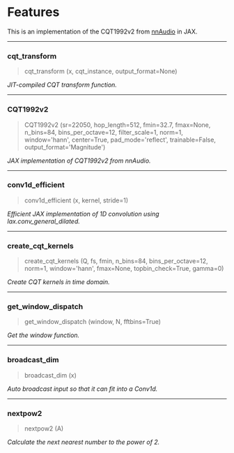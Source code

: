 # Features


<!-- WARNING: THIS FILE WAS AUTOGENERATED! DO NOT EDIT! -->

This is an implementation of the CQT1992v2 from
[nnAudio](https://github.com/KinWaiCheuk/nnAudio) in JAX.

------------------------------------------------------------------------

### cqt_transform

>  cqt_transform (x, cqt_instance, output_format=None)

*JIT-compiled CQT transform function.*

------------------------------------------------------------------------

### CQT1992v2

>  CQT1992v2 (sr=22050, hop_length=512, fmin=32.7, fmax=None, n_bins=84,
>                 bins_per_octave=12, filter_scale=1, norm=1, window='hann',
>                 center=True, pad_mode='reflect', trainable=False,
>                 output_format='Magnitude')

*JAX implementation of CQT1992v2 from nnAudio.*

------------------------------------------------------------------------

### conv1d_efficient

>  conv1d_efficient (x, kernel, stride=1)

*Efficient JAX implementation of 1D convolution using
lax.conv_general_dilated.*

------------------------------------------------------------------------

### create_cqt_kernels

>  create_cqt_kernels (Q, fs, fmin, n_bins=84, bins_per_octave=12, norm=1,
>                          window='hann', fmax=None, topbin_check=True, gamma=0)

*Create CQT kernels in time domain.*

------------------------------------------------------------------------

### get_window_dispatch

>  get_window_dispatch (window, N, fftbins=True)

*Get the window function.*

------------------------------------------------------------------------

### broadcast_dim

>  broadcast_dim (x)

*Auto broadcast input so that it can fit into a Conv1d.*

------------------------------------------------------------------------

### nextpow2

>  nextpow2 (A)

*Calculate the next nearest number to the power of 2.*
